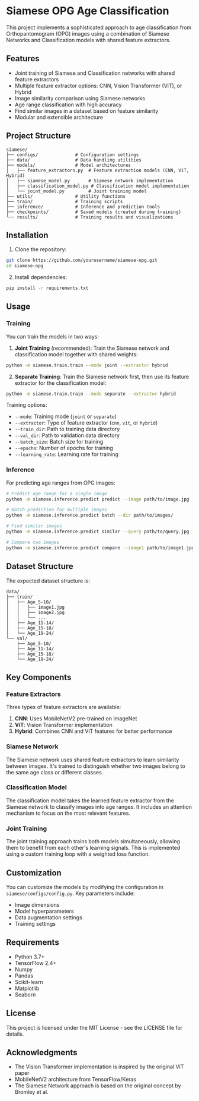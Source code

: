 # Siamese OPG Age Classification

This project implements a sophisticated approach to age classification from Orthopantomogram (OPG) images using a combination of Siamese Networks and Classification models with shared feature extractors.

## Features

- Joint training of Siamese and Classification networks with shared feature extractors
- Multiple feature extractor options: CNN, Vision Transformer (ViT), or Hybrid
- Image similarity comparison using Siamese networks
- Age range classification with high accuracy
- Find similar images in a dataset based on feature similarity
- Modular and extensible architecture

## Project Structure

```
siamese/
├── configs/              # Configuration settings
├── data/                 # Data handling utilities
├── models/               # Model architectures
│   ├── feature_extractors.py  # Feature extraction models (CNN, ViT, Hybrid)
│   ├── siamese_model.py       # Siamese network implementation
│   ├── classification_model.py # Classification model implementation
│   └── joint_model.py         # Joint training model
├── utils/                # Utility functions
├── train/                # Training scripts
├── inference/            # Inference and prediction tools
├── checkpoints/          # Saved models (created during training)
└── results/              # Training results and visualizations
```

## Installation

1. Clone the repository:
```bash
git clone https://github.com/yourusername/siamese-opg.git
cd siamese-opg
```

2. Install dependencies:
```bash
pip install -r requirements.txt
```

## Usage

### Training

You can train the models in two ways:

1. **Joint Training** (recommended): Train the Siamese network and classification model together with shared weights:

```bash
python -m siamese.train.train --mode joint --extractor hybrid
```

2. **Separate Training**: Train the Siamese network first, then use its feature extractor for the classification model:

```bash
python -m siamese.train.train --mode separate --extractor hybrid
```

Training options:

- `--mode`: Training mode (`joint` or `separate`)
- `--extractor`: Type of feature extractor (`cnn`, `vit`, or `hybrid`)
- `--train_dir`: Path to training data directory
- `--val_dir`: Path to validation data directory
- `--batch_size`: Batch size for training
- `--epochs`: Number of epochs for training
- `--learning_rate`: Learning rate for training

### Inference

For predicting age ranges from OPG images:

```bash
# Predict age range for a single image
python -m siamese.inference.predict predict --image path/to/image.jpg

# Batch prediction for multiple images
python -m siamese.inference.predict batch --dir path/to/images/

# Find similar images
python -m siamese.inference.predict similar --query path/to/query.jpg --dir path/to/dataset/

# Compare two images
python -m siamese.inference.predict compare --image1 path/to/image1.jpg --image2 path/to/image2.jpg
```

## Dataset Structure

The expected dataset structure is:

```
data/
├── train/
│   ├── Age_5-10/
│   │   ├── image1.jpg
│   │   ├── image2.jpg
│   │   └── ...
│   ├── Age_11-14/
│   ├── Age_15-18/
│   └── Age_19-24/
└── val/
    ├── Age_5-10/
    ├── Age_11-14/
    ├── Age_15-18/
    └── Age_19-24/
```

## Key Components

### Feature Extractors

Three types of feature extractors are available:

1. **CNN**: Uses MobileNetV2 pre-trained on ImageNet
2. **ViT**: Vision Transformer implementation
3. **Hybrid**: Combines CNN and ViT features for better performance

### Siamese Network

The Siamese network uses shared feature extractors to learn similarity between images. It's trained to distinguish whether two images belong to the same age class or different classes.

### Classification Model

The classification model takes the learned feature extractor from the Siamese network to classify images into age ranges. It includes an attention mechanism to focus on the most relevant features.

### Joint Training

The joint training approach trains both models simultaneously, allowing them to benefit from each other's learning signals. This is implemented using a custom training loop with a weighted loss function.

## Customization

You can customize the models by modifying the configuration in `siamese/configs/config.py`. Key parameters include:

- Image dimensions
- Model hyperparameters
- Data augmentation settings
- Training settings

## Requirements

- Python 3.7+
- TensorFlow 2.4+
- Numpy
- Pandas
- Scikit-learn
- Matplotlib
- Seaborn

## License

This project is licensed under the MIT License - see the LICENSE file for details.

## Acknowledgments

- The Vision Transformer implementation is inspired by the original ViT paper
- MobileNetV2 architecture from TensorFlow/Keras
- The Siamese Network approach is based on the original concept by Bromley et al. 